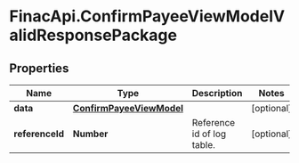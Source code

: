 # FinacApi.ConfirmPayeeViewModelValidResponsePackage

## Properties
Name | Type | Description | Notes
------------ | ------------- | ------------- | -------------
**data** | [**ConfirmPayeeViewModel**](ConfirmPayeeViewModel.md) |  | [optional] 
**referenceId** | **Number** | Reference id of log table. | [optional] 
